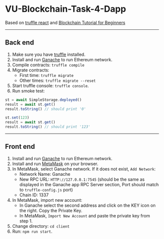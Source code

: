 # VU-Blockchain-Task-4-Dapp

Based on [truffle react](https://www.trufflesuite.com/boxes/react) and [Blockchain Tutorial for Beginners](https://www.youtube.com/watch?v=CgXQC4dbGUE)

---

## Back end

1. Make sure you have [truffle](https://www.trufflesuite.com/) installed.
2. Install and run [Ganache](https://www.trufflesuite.com/ganache) to run Ethereum network.
3. Compile contracts: `truffle compile`
4. Migrate contracts:
    - First time: `truffle migrate`
    - Other times: `truffle migrate --reset`
5. Start truffle console: `truffle console`.
6. Run smoke test:

``` javascript
st = await SimpleStorage.deployed()
result = await st.get()
result.toString() // should print '0'

st.set(123)
result = await st.get()
result.toString() // should print '123'
```

---

## Front end

1. Install and run [Ganache](https://www.trufflesuite.com/ganache) to run Ethereum network.
2. Install and run [MetaMask](https://metamask.io/) on your browser.
3. In MetaMask, select Ganache network. If it does not exist, `Add Network`:
    - Network Name: Ganache
    - New RPC URL: `HTTP://127.0.0.1:7545` (should be the same as displayed in the Ganache app RPC Server section, Port should match to `truffle-config.js` port)
    - Chain ID: 1337
4. In MetaMask, import new account:
    - In Ganache select the second address and click on the KEY icon on the right. Copy the Private Key.
    - In MetaMask, `Import New Account` and paste the private key from step 1.
5. Change directory: `cd client`
6. Run: `npm run start`.
